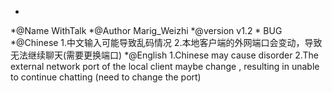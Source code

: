  *
 *@Name WithTalk 
 *@Author Marig_Weizhi
 *@version v1.2
 *
 BUG
*@Chinese 
 1.中文输入可能导致乱码情况
 2.本地客户端的外网端口会变动，导致无法继续聊天(需要更换端口)
*@English
 1.Chinese may cause disorder
 2.The external network port of the local client maybe change , resulting in unable to continue chatting (need to change the port)

